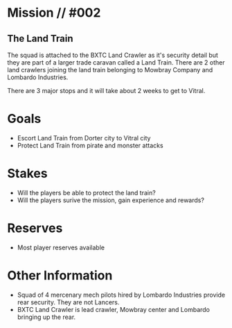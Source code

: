 # Mission // #002
## The Land Train
The squad is attached to the BXTC Land Crawler as it's security detail but they are part of a larger trade caravan called a Land Train. There are 2 other land crawlers joining the land train belonging to Mowbray Company and Lombardo Industries. 

There are 3 major stops and it will take about 2 weeks to get to Vitral.


# Goals
- Escort Land Train from Dorter city to Vitral city
- Protect Land Train from pirate and monster attacks

# Stakes
- Will the players be able to protect the land train?
- Will the players surive the mission, gain experience and rewards?

# Reserves
- Most player reserves available 

# Other Information
- Squad of 4 mercenary mech pilots hired by Lombardo Industries provide rear security. They are not Lancers. 
- BXTC Land Crawler is lead crawler, Mowbray center and Lombardo bringing up the rear. 